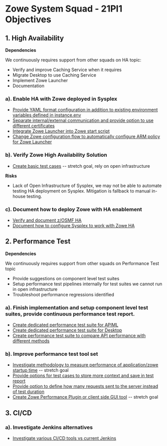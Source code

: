 # Zowe System Squad - 21PI1 Objectives

## 1. High Availability

**Dependencies**

We continuously requires support from other squads on HA topic:

- Verify and improve Caching Service when it requires
- Migrate Desktop to use Caching Service
- Implement Zowe Launcher
- Documentation

### a). Enable HA with Zowe deployed in Sysplex

- [Provide YAML format configuration in addition to existing environment variables defined in instance.env](https://github.com/zowe/zowe-install-packaging/issues/1793)
- [Separate internal/external communication and provide option to use different certificates](https://github.com/zowe/zowe-install-packaging/issues/1762)
- [Integrate Zowe Launcher into Zowe start script](https://github.com/zowe/zowe-install-packaging/issues/1716)
- [Change Zowe configuration flow to automatically configure ARM policy for Zowe Launcher](https://github.com/zowe/zowe-install-packaging/issues/1694)

### b). Verify Zowe High Availability Solution

- [Create basic test cases](https://github.com/zowe/zowe-install-packaging/issues/1476) -- stretch goal, rely on open infrastructure

**Risks**

- Lack of Open Infrastructure of Sysplex, we may not be able to automate testing HA deployment on Sysplex. Mitigation is fallback to manual in-house testing.

### c). Document how to deploy Zowe with HA enablement

- [Verify and document z/OSMF HA](https://github.com/zowe/zowe-install-packaging/issues/1863)
- [Document how to configure Sysplex to work with Zowe HA](https://github.com/zowe/zowe-install-packaging/issues/1864)

## 2. Performance Test

**Dependencies**

We continuously requires support from other squads on Performance Test topic

- Provide suggestions on component level test suites
- Setup performance test pipelines internally for test suites we cannot run in open infrastructure
- Troubleshoot performance regressions identified

### a). Finish implementation and setup component level test suites, provide continuous performance test report.

- [Create dedicated performance test suite for APIML](https://github.com/zowe/zowe-install-packaging/issues/645)
- [Create dedicated performance test suite for Desktop](https://github.com/zowe/zowe-install-packaging/issues/643)
- [Create performance test suite to compare API performance with different methods](https://github.com/zowe/zowe-install-packaging/issues/633)

### b). Improve performance test tool set

- [Investigate methodology to measure performance of application/zowe startup time](https://github.com/zowe/zowe-install-packaging/issues/1587) -- stretch goal
- [Provide options for test cases to store more context and save in test report](https://github.com/zowe/zowe-dependency-scan-pipeline/issues/36)
- [Provide option to define how many requests sent to the server instead of test duration](https://github.com/zowe/zowe-dependency-scan-pipeline/issues/34)
- [Create Zowe Performance Plugin or client side GUI tool](https://github.com/zowe/zowe-install-packaging/issues/636) -- stretch goal

## 3. CI/CD

### a). Investigate Jenkins alternatives

- [Investigate various CI/CD tools vs current Jenkins](https://github.com/zowe/zowe-install-packaging/issues/1868)
